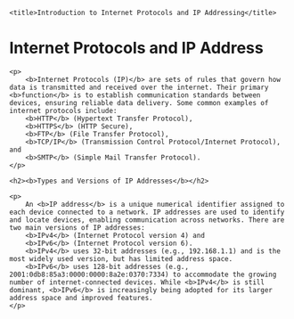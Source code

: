 
<!DOCTYPE html>

<head>
    
    <title>Introduction to Internet Protocols and IP Addressing</title>
</head>
<body>
    <h1><b>Internet Protocols and IP Address</b></h1>
    
    <p>
        <b>Internet Protocols (IP)</b> are sets of rules that govern how data is transmitted and received over the internet. Their primary <b>function</b> is to establish communication standards between devices, ensuring reliable data delivery. Some common examples of internet protocols include:
        <b>HTTP</b> (Hypertext Transfer Protocol), 
        <b>HTTPS</b> (HTTP Secure), 
        <b>FTP</b> (File Transfer Protocol), 
        <b>TCP/IP</b> (Transmission Control Protocol/Internet Protocol), and 
        <b>SMTP</b> (Simple Mail Transfer Protocol).
    </p>
    
    <h2><b>Types and Versions of IP Addresses</b></h2>
    
    <p>
        An <b>IP address</b> is a unique numerical identifier assigned to each device connected to a network. IP addresses are used to identify and locate devices, enabling communication across networks. There are two main versions of IP addresses:
        <b>IPv4</b> (Internet Protocol version 4) and 
        <b>IPv6</b> (Internet Protocol version 6). 
        <b>IPv4</b> uses 32-bit addresses (e.g., 192.168.1.1) and is the most widely used version, but has limited address space. 
        <b>IPv6</b> uses 128-bit addresses (e.g., 2001:0db8:85a3:0000:0000:8a2e:0370:7334) to accommodate the growing number of internet-connected devices. While <b>IPv4</b> is still dominant, <b>IPv6</b> is increasingly being adopted for its larger address space and improved features.
    </p>
</body>
</html>
